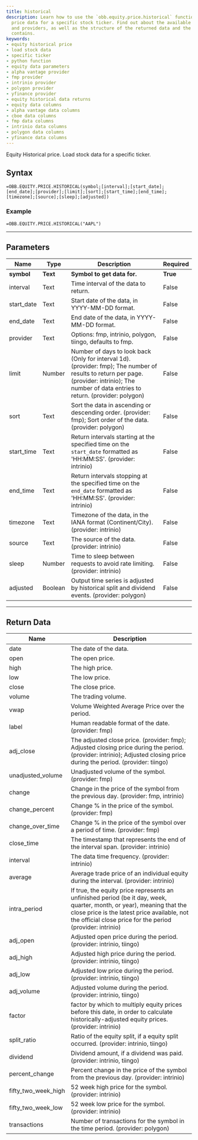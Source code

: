 ```yaml
---
title: historical
description: Learn how to use the `obb.equity.price.historical` function to load historical
  price data for a specific stock ticker. Find out about the available parameters
  and providers, as well as the structure of the returned data and the columns it
  contains.
keywords: 
- equity historical price
- load stock data
- specific ticker
- python function
- equity data parameters
- alpha vantage provider
- fmp provider
- intrinio provider
- polygon provider
- yfinance provider
- equity historical data returns
- equity data columns
- alpha vantage data columns
- cboe data columns
- fmp data columns
- intrinio data columns
- polygon data columns
- yfinance data columns
---
```


<!-- markdownlint-disable MD041 -->

Equity Historical price. Load stock data for a specific ticker.

## Syntax

```excel wordwrap
=OBB.EQUITY.PRICE.HISTORICAL(symbol;[interval];[start_date];[end_date];[provider];[limit];[sort];[start_time];[end_time];[timezone];[source];[sleep];[adjusted])
```

### Example

```excel wordwrap
=OBB.EQUITY.PRICE.HISTORICAL("AAPL")
```

---

## Parameters

| Name | Type | Description | Required |
| ---- | ---- | ----------- | -------- |
| **symbol** | **Text** | **Symbol to get data for.** | **True** |
| interval | Text | Time interval of the data to return. | False |
| start_date | Text | Start date of the data, in YYYY-MM-DD format. | False |
| end_date | Text | End date of the data, in YYYY-MM-DD format. | False |
| provider | Text | Options: fmp, intrinio, polygon, tiingo, defaults to fmp. | False |
| limit | Number | Number of days to look back (Only for interval 1d). (provider: fmp); The number of results to return per page. (provider: intrinio); The number of data entries to return. (provider: polygon) | False |
| sort | Text | Sort the data in ascending or descending order. (provider: fmp); Sort order of the data. (provider: polygon) | False |
| start_time | Text | Return intervals starting at the specified time on the `start_date` formatted as 'HH:MM:SS'. (provider: intrinio) | False |
| end_time | Text | Return intervals stopping at the specified time on the `end_date` formatted as 'HH:MM:SS'. (provider: intrinio) | False |
| timezone | Text | Timezone of the data, in the IANA format (Continent/City). (provider: intrinio) | False |
| source | Text | The source of the data. (provider: intrinio) | False |
| sleep | Number | Time to sleep between requests to avoid rate limiting. (provider: intrinio) | False |
| adjusted | Boolean | Output time series is adjusted by historical split and dividend events. (provider: polygon) | False |

---

## Return Data

| Name | Description |
| ---- | ----------- |
| date | The date of the data.  |
| open | The open price.  |
| high | The high price.  |
| low | The low price.  |
| close | The close price.  |
| volume | The trading volume.  |
| vwap | Volume Weighted Average Price over the period.  |
| label | Human readable format of the date. (provider: fmp) |
| adj_close | The adjusted close price. (provider: fmp);     Adjusted closing price during the period. (provider: intrinio);     Adjusted closing price during the period. (provider: tiingo) |
| unadjusted_volume | Unadjusted volume of the symbol. (provider: fmp) |
| change | Change in the price of the symbol from the previous day. (provider: fmp, intrinio) |
| change_percent | Change % in the price of the symbol. (provider: fmp) |
| change_over_time | Change % in the price of the symbol over a period of time. (provider: fmp) |
| close_time | The timestamp that represents the end of the interval span. (provider: intrinio) |
| interval | The data time frequency. (provider: intrinio) |
| average | Average trade price of an individual equity during the interval. (provider: intrinio) |
| intra_period | If true, the equity price represents an unfinished period (be it day, week, quarter, month, or year), meaning that the close price is the latest price available, not the official close price for the period (provider: intrinio) |
| adj_open | Adjusted open price during the period. (provider: intrinio, tiingo) |
| adj_high | Adjusted high price during the period. (provider: intrinio, tiingo) |
| adj_low | Adjusted low price during the period. (provider: intrinio, tiingo) |
| adj_volume | Adjusted volume during the period. (provider: intrinio, tiingo) |
| factor | factor by which to multiply equity prices before this date, in order to calculate historically-adjusted equity prices. (provider: intrinio) |
| split_ratio | Ratio of the equity split, if a equity split occurred. (provider: intrinio, tiingo) |
| dividend | Dividend amount, if a dividend was paid. (provider: intrinio, tiingo) |
| percent_change | Percent change in the price of the symbol from the previous day. (provider: intrinio) |
| fifty_two_week_high | 52 week high price for the symbol. (provider: intrinio) |
| fifty_two_week_low | 52 week low price for the symbol. (provider: intrinio) |
| transactions | Number of transactions for the symbol in the time period. (provider: polygon) |
